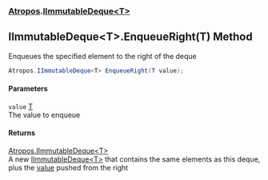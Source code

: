 ### [Atropos](Atropos.md 'Atropos').[IImmutableDeque&lt;T&gt;](IImmutableDeque_T_.md 'Atropos.IImmutableDeque&lt;T&gt;')
## IImmutableDeque&lt;T&gt;.EnqueueRight(T) Method
Enqueues the specified element to the right of the deque  
```csharp
Atropos.IImmutableDeque<T> EnqueueRight(T value);
```
#### Parameters
<a name='Atropos_IImmutableDeque_T__EnqueueRight(T)_value'></a>
`value` [T](IImmutableDeque_T_.md#Atropos_IImmutableDeque_T__T 'Atropos.IImmutableDeque&lt;T&gt;.T')  
The value to enqueue
  
#### Returns
[Atropos.IImmutableDeque&lt;](IImmutableDeque_T_.md 'Atropos.IImmutableDeque&lt;T&gt;')[T](IImmutableDeque_T_.md#Atropos_IImmutableDeque_T__T 'Atropos.IImmutableDeque&lt;T&gt;.T')[&gt;](IImmutableDeque_T_.md 'Atropos.IImmutableDeque&lt;T&gt;')  
A new [IImmutableDeque&lt;T&gt;](IImmutableDeque_T_.md 'Atropos.IImmutableDeque&lt;T&gt;') that contains the same elements as this deque, plus the [value](IImmutableDeque_T__EnqueueRight(T).md#Atropos_IImmutableDeque_T__EnqueueRight(T)_value 'Atropos.IImmutableDeque&lt;T&gt;.EnqueueRight(T).value') pushed from the right
